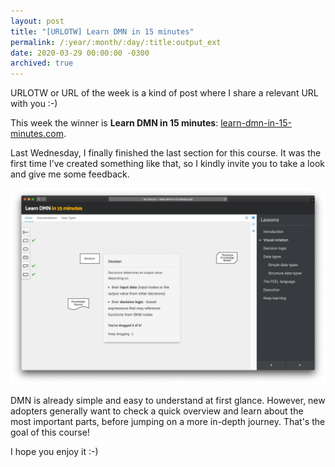 ```yaml
---
layout: post
title: "[URLOTW] Learn DMN in 15 minutes"
permalink: /:year/:month/:day/:title:output_ext
date: 2020-03-29 00:00:00 -0300
archived: true
---
```


<span class="bg-highlight">URLOTW</span> or URL of the week is a kind of post where I share a relevant URL with you :-)

This week the winner is **Learn DMN in 15 minutes**:
[learn-dmn-in-15-minutes.com](http://learn-dmn-in-15-minutes.com).

Last Wednesday, I finally finished the last section for this course. It was the first time I’ve created something like that, so I kindly invite you to take a look and give me some feedback.

[![Learn DMN website](/assets/learn-dmn.png "Learn DMN website")](/assets/learn-dmn.png)

DMN is already simple and easy to understand at first glance. However, new adopters generally want to check a quick overview and learn about the most important parts, before jumping on a more in-depth journey. That's the goal of this course!

I hope you enjoy it :-)
